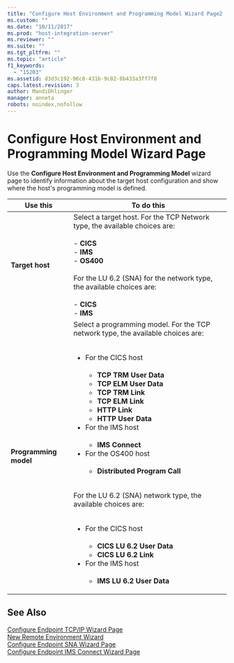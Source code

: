 ```yaml
---
title: "Configure Host Environment and Programming Model Wizard Page2 | Microsoft Docs"
ms.custom: ""
ms.date: "10/11/2017"
ms.prod: "host-integration-server"
ms.reviewer: ""
ms.suite: ""
ms.tgt_pltfrm: ""
ms.topic: "article"
f1_keywords: 
  - "15203"
ms.assetid: d3d3c192-96c8-431b-9c02-8b433a3ff7f8
caps.latest.revision: 3
author: MandiOhlinger
manager: anneta
robots: noindex,nofollow
---
```

# Configure Host Environment and Programming Model Wizard Page
Use the **Configure Host Environment and Programming Model** wizard page to identify information about the target host configuration and show where the host's programming model is defined.  
  
|Use this|To do this|  
|--------------|----------------|  
|**Target host**|Select a target host. For the TCP Network type, the available choices are:<br /><br /> -   **CICS**<br />-   **IMS**<br />-   **OS400**<br /><br /> For the LU 6.2 (SNA) for the network type, the available choices are:<br /><br /> -   **CICS**<br />-   **IMS**|  
|**Programming model**|Select a programming model. For the TCP network type, the available choices are:<br /><br /> <ul><li>For the CICS host<br /><br /> <ul><li>**TCP TRM User Data**</li><li>**TCP ELM User Data**</li><li>**TCP TRM Link**</li><li>**TCP ELM Link**</li><li>**HTTP Link**</li><li>**HTTP User Data**</li></ul></li><li>For the IMS host<br /><br /> <ul><li>**IMS Connect**</li></ul></li><li>For the OS400 host<br /><br /> <ul><li>**Distributed Program Call**</li></ul></li></ul><br /> For the LU 6.2 (SNA) network type, the available choices are:<br /><br /> <ul><li>For the CICS host<br /><br /> <ul><li>**CICS LU 6.2 User Data**</li><li>**CICS LU 6.2 Link**</li></ul></li><li>For the IMS host<br /><br /> <ul><li>**IMS LU 6.2 User Data**</li></ul></li></ul>|  
  
## See Also  
 [Configure Endpoint TCP/IP Wizard Page](../core/configure-endpoint-tcp-ip-wizard-page.md)   
 [New Remote Environment Wizard](../core/new-remote-environment-wizard.md)   
 [Configure Endpoint SNA Wizard Page](../core/configure-endpoint-sna-wizard-page.md)   
 [Configure Endpoint IMS Connect Wizard Page](../core/configure-endpoint-ims-connect-wizard-page.md)
